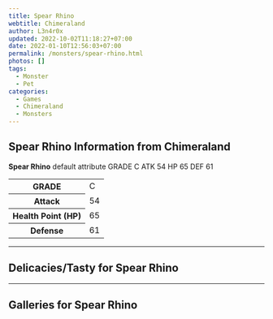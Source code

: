 ```yaml
---
title: Spear Rhino
webtitle: Chimeraland
author: L3n4r0x
updated: 2022-10-02T11:18:27+07:00
date: 2022-01-10T12:56:03+07:00
permalink: /monsters/spear-rhino.html
photos: []
tags:
  - Monster
  - Pet
categories:
  - Games
  - Chimeraland
  - Monsters
---
```


<section id="bootstrap-wrapper"><link rel="stylesheet" href="https://cdn.statically.io/gh/dimaslanjaka/Web-Manajemen/40ac3225/css/bootstrap-4.5-wrapper.css"/><h1>Spear Rhino Information from Chimeraland</h1><p><b>Spear Rhino</b> default attribute GRADE C ATK 54 HP 65 DEF 61<table><tr><th>GRADE</th><td>C</td></tr><tr><th>Attack</th><td>54</td></tr><tr><th>Health Point (HP)</th><td>65</td></tr><tr><th>Defense</th><td>61</td></tr></table></p><hr/><h2>Delicacies/Tasty for Spear Rhino</h2><hr/><div id="gallery"><h2>Galleries for Spear Rhino</h2><div class="row"></div></div></section>